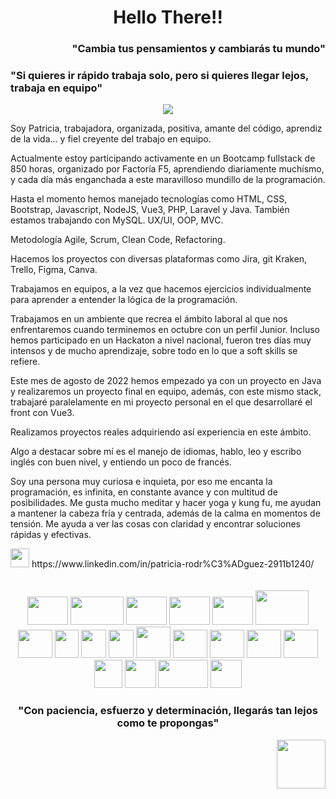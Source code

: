 <h1 align="center">Hello There!!</h1>

<!--
**prlongoria/prlongoria** is a ✨ _special_ ✨ repository because its `README.md` (this file) appears on your GitHub profile.

Here are some ideas to get you started:

- 🔭 I’m currently working on ...
- 🌱 I’m currently learning ...
- 👯 I’m looking to collaborate on ...
- 🤔 I’m looking for help with ...
- 💬 Ask me about ...
- 📫 How to reach me: ...
- 😄 Pronouns: ...
- ⚡ Fun fact: ...
-->


<div><h3 font-weight="bold" align="right">"Cambia tus pensamientos y cambiarás tu mundo"</h3></div>
<div align="left"><h3 font-weight="bold">"Si quieres ir rápido trabaja solo, pero si quieres llegar lejos, trabaja en equipo"</h3></div>
<div align="center"><img src="https://sdk.bitmoji.com/render/panel/3184fac1-45a0-4deb-ab70-35c81b789238-79aea040-bfc4-4fa8-9e93-1b8e146978a1-v1.png?transparent=1&palette=1"></div>

 Soy Patricia, trabajadora, organizada, positiva, amante del código, aprendiz de la vida... y fiel creyente del trabajo en equipo.
 
 Actualmente estoy participando activamente en un Bootcamp fullstack de 850 horas, organizado por Factoría F5, aprendiendo diariamente muchísmo, y cada día más enganchada a este maravilloso mundillo de la programación.
 
 Hasta el momento hemos manejado tecnologías como HTML, CSS, Bootstrap, Javascript, NodeJS, Vue3, PHP, Laravel y Java. También estamos trabajando con MySQL. UX/UI, OOP, MVC.
 
 Metodología Agile, Scrum, Clean Code, Refactoring. 
 
 Hacemos los proyectos con diversas plataformas como Jira, git Kraken, Trello, Figma, Canva.
 
 Trabajamos en equipos, a la vez que hacemos ejercicios individualmente para aprender a entender la lógica de la programación.
 
 Trabajamos en un ambiente que recrea el ámbito laboral al que nos enfrentaremos cuando terminemos en octubre con un perfil Junior. Incluso hemos participado en un Hackaton a nivel nacional, fueron tres días muy intensos y de mucho aprendizaje, sobre todo en lo que a soft skills se refiere.
 
 Este mes de agosto de 2022 hemos empezado ya con un proyecto en Java y realizaremos un proyecto final en equipo, además, con este mismo stack, trabajaré paralelamente en mi proyecto personal en el que desarrollaré el front con Vue3.
 
 Realizamos proyectos reales adquiriendo así experiencia en este ámbito.
 
  Algo a destacar sobre mí es el manejo de idiomas, hablo, leo y escribo inglés con buen nivel, y entiendo un poco de francés.
 
 Soy una persona muy curiosa e inquieta, por eso me encanta la programación, es infinita, en constante avance y con multitud de posibilidades.
 Me gusta mucho meditar y hacer yoga y kung fu, me ayudan a mantener la cabeza fría y centrada, además de la calma en momentos de tensión. Me ayuda a ver las cosas con claridad y encontrar soluciones rápidas y efectivas.

 
<div>
 <img src="https://img2.freepng.es/20180324/vhe/kisspng-linkedin-computer-icons-logo-social-networking-ser-facebook-5ab6ebfe5f5397.2333748215219374063905.jpg" height="30" width="30" >
 https://www.linkedin.com/in/patricia-rodr%C3%ADguez-2911b1240/ 
</div>
<br>
<br>
<div align="center">
<img src="https://1.bp.blogspot.com/-Bwk9Mf7uDlk/UVaRMKrHSZI/AAAAAAAACUk/EqNH5_Lmveo/s400/HTML5.jpg" height="45" width="65"> 
<img src="https://th.bing.com/th/id/OIP.wpwyCVtpdqa1cjoY0APj4wAAAA?pid=ImgDet&w=287&h=143&rs=1" height="45" width="85">
<img src="https://th.bing.com/th/id/R.90e035baa6ad7216b6accd29ba5268cf?rik=DrqHcZwHB22nmg&riu=http%3a%2f%2fasieratienza.com%2fimages%2fjs.png&ehk=pUJFbIrez8mBppA0B%2bJb%2fYuJafauFk9%2fWc%2b824tuVLA%3d&risl=&pid=ImgRaw&r=0" height="45" width="65">
<img src="https://25st4y48fagw1panvd24jq2y-wpengine.netdna-ssl.com/wp-content/uploads/2019/04/php-square.png" height="45" width="65">
<img src="https://th.bing.com/th/id/OIP.qL4S_en8qikR8OyWFqIvhAHaEh?pid=ImgDet&rs=1" height="45" width="65">
 <img src="https://cdn.vox-cdn.com/thumbor/_AobZZDt_RVStktVR7mUZpBkovc=/0x0:640x427/1200x800/filters:focal(0x0:640x427)/cdn.vox-cdn.com/assets/1087137/java_logo_640.jpg" height="55" width="85">
 <img src="https://atomrace.com/blog/wp-content/uploads/2018/05/spring-boot-logo-300x158.png"  height="45" width="55">
 <img src= "https://www.revomed.co.th/wp-content/uploads/2021/01/Figma-e1611285920705.jpg"  height="45" width="38">
 <img src= "https://th.bing.com/th/id/OIP._Dif-ZNG4qVv38iap-TPgwHaHa?pid=ImgDet&rs=1"  height="45" width="40">
 <img src= "https://allmatics.net/wp-content/uploads/2017/07/JavaScript-Department-1.jpg"  height="45" width="40">
 <img src= "https://th.bing.com/th/id/R.8fbea12aad8a04ff7e63e37b29c9cce8?rik=4WcDnNQ%2bp%2bTKfA&riu=http%3a%2f%2ftecadmin.net%2fwp-content%2fuploads%2f2014%2f12%2flaravel-logo.png&ehk=AfdM1ClvDRvcKxXu6cKGOj3JkxiSkT7j0q6swa185y0%3d&risl=&pid=ImgRaw&r=0&sres=1&sresct=1"  height="50" width="55">
 <img src="https://th.bing.com/th/id/R.2b3975f88966e9a6656b6161a8838856?rik=zJoEjAb2we9vbQ&pid=ImgRaw&r=0"  height="45" width="55">
 <img src="https://suavesol.net/wp-content/uploads/2019/11/ui-ux-dsign-1184x740.png"  height="45" width="55">
 <img src="https://www.clipartkey.com/mpngs/m/229-2294024_clip-art-blue-agile-icon.png"  height="45" width="55">
 <img src="https://th.bing.com/th/id/R.467c82e267a52d0698dc64a808d28e9c?rik=S0VNwAoZ0y95qA&pid=ImgRaw&r=0"  height="45" width="55">
 <img src="https://th.bing.com/th/id/OIP.HdIm8ibJatTKLj5ozFHlhgHaHa?pid=ImgDet&rs=1"  height="45" width="45">
 <img src="https://th.bing.com/th/id/OIP.R94MOI9qTg0gg52-2NLFMQHaGA?pid=ImgDet&rs=1"  height="45" width="50">
 <img src="https://www.sistemaimpulsa.com/blog/wp-content/uploads/2020/02/incrementar-tus-ingresos-con-Canva.png"  height="45" width="80">
 <img src="https://daffyta.github.io/assets/img/icono/git.png"  height="45" width="50">
</div>

<div align="right"><h3 align="center" font-weight="bold">"Con paciencia, esfuerzo y determinación, llegarás tan lejos como te propongas"</h3><img src="https://user-images.githubusercontent.com/104829537/181853185-32071a8e-8549-4316-bea7-1a0748cbe97b.png" height="78" width="78"></div>

 
